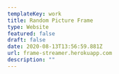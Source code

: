 ```yaml
---
templateKey: work
title: Random Picture Frame
type: Website
featured: false
draft: false
date: 2020-08-13T13:56:59.881Z
url: frame-streamer.herokuapp.com
description: ""
---
```

